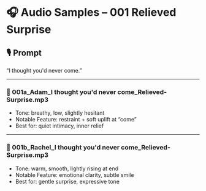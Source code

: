# 🎧 Audio Samples – 001 Relieved Surprise

## 🎙️ Prompt
“I thought you'd never come.”

---

### 🔹 001a_Adam_I thought you'd never come_Relieved-Surprise.mp3
- Tone: breathy, low, slightly hesitant  
- Notable Feature: restraint + soft uplift at “come”  
- Best for: quiet intimacy, inner relief  

---

### 🔹 001b_Rachel_I thought you'd never come_Relieved-Surprise.mp3
- Tone: warm, smooth, lightly rising at end  
- Notable Feature: emotional clarity, subtle smile  
- Best for: gentle surprise, expressive tone
